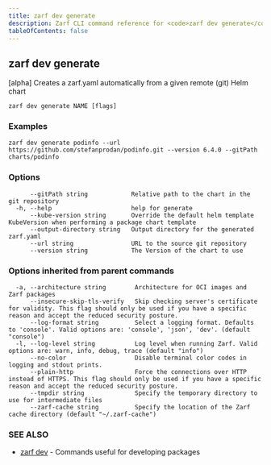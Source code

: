 ```yaml
---
title: zarf dev generate
description: Zarf CLI command reference for <code>zarf dev generate</code>.
tableOfContents: false
---
```


<!-- Page generated by Zarf; DO NOT EDIT -->

## zarf dev generate

[alpha] Creates a zarf.yaml automatically from a given remote (git) Helm chart

```
zarf dev generate NAME [flags]
```

### Examples

```
zarf dev generate podinfo --url https://github.com/stefanprodan/podinfo.git --version 6.4.0 --gitPath charts/podinfo
```

### Options

```
      --gitPath string            Relative path to the chart in the git repository
  -h, --help                      help for generate
      --kube-version string       Override the default helm template KubeVersion when performing a package chart template
      --output-directory string   Output directory for the generated zarf.yaml
      --url string                URL to the source git repository
      --version string            The Version of the chart to use
```

### Options inherited from parent commands

```
  -a, --architecture string        Architecture for OCI images and Zarf packages
      --insecure-skip-tls-verify   Skip checking server's certificate for validity. This flag should only be used if you have a specific reason and accept the reduced security posture.
      --log-format string          Select a logging format. Defaults to 'console'. Valid options are: 'console', 'json', 'dev'. (default "console")
  -l, --log-level string           Log level when running Zarf. Valid options are: warn, info, debug, trace (default "info")
      --no-color                   Disable terminal color codes in logging and stdout prints.
      --plain-http                 Force the connections over HTTP instead of HTTPS. This flag should only be used if you have a specific reason and accept the reduced security posture.
      --tmpdir string              Specify the temporary directory to use for intermediate files
      --zarf-cache string          Specify the location of the Zarf cache directory (default "~/.zarf-cache")
```

### SEE ALSO

* [zarf dev](/commands/zarf_dev/)	 - Commands useful for developing packages

